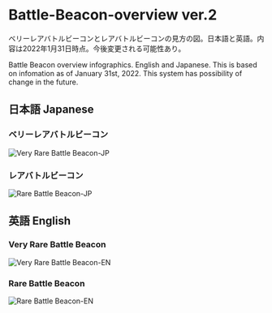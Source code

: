 # Battle-Beacon-overview ver.2

ベリーレアバトルビーコンとレアバトルビーコンの見方の図。日本語と英語。内容は2022年1月31日時点。今後変更される可能性あり。

Battle Beacon overview infographics. English and Japanese. This is based on infomation as of January 31st, 2022. This system has possibility of change in the future.

## 日本語 Japanese

### ベリーレアバトルビーコン

![Very Rare Battle Beacon-JP](https://user-images.githubusercontent.com/20723919/151823475-de055bc6-f96c-4e34-985a-a7712c1e0416.png)

### レアバトルビーコン

![Rare Battle Beacon-JP](https://user-images.githubusercontent.com/20723919/151823562-c9a2b8b9-5443-47ba-9356-90595c5d2bc4.png)

## 英語 English

### Very Rare Battle Beacon

![Very Rare Battle Beacon-EN](https://user-images.githubusercontent.com/20723919/151823495-2e7e31e4-a8bf-44ba-9a28-0166b004120a.png)

### Rare Battle Beacon

![Rare Battle Beacon-EN](https://user-images.githubusercontent.com/20723919/151823534-bee9871f-6728-47f9-85a7-92d70c8dcba3.png)
